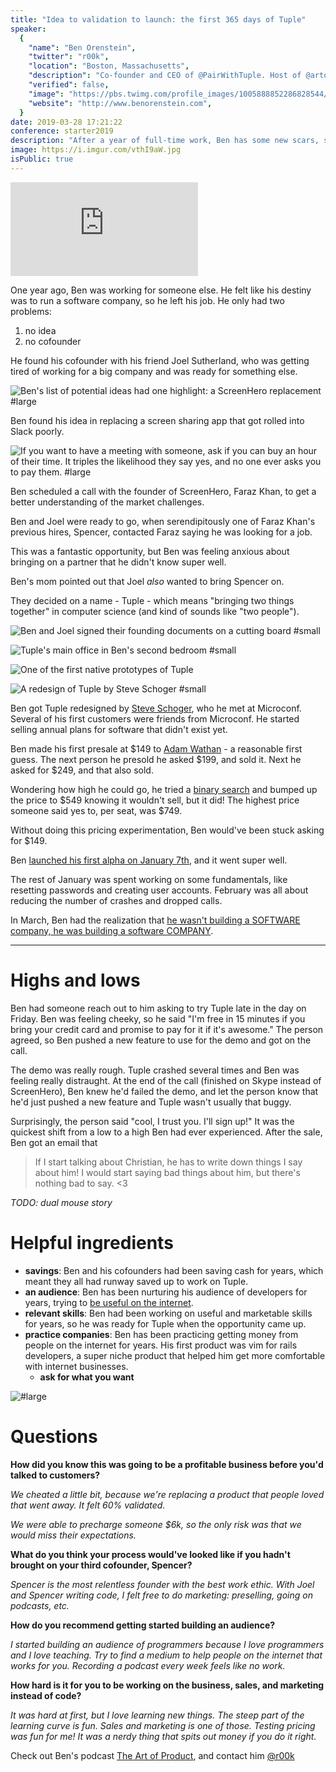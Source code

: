 ```yaml
---
title: "Idea to validation to launch: the first 365 days of Tuple"
speaker:
  {
    "name": "Ben Orenstein",
    "twitter": "r00k",
    "location": "Boston, Massachusetts",
    "description": "Co-founder and CEO of @PairWithTuple. Host of @artofproductpod.",
    "verified": false,
    "image": "https://pbs.twimg.com/profile_images/1005888852286828544/0JEXZoCp.jpg",
    "website": "http://www.benorenstein.com",
  }
date: 2019-03-28 17:21:22
conference: starter2019
description: "After a year of full-time work, Ben has some new scars, some fresh knowledge, and a deep appreciation for the highs and lows of starting a business."
image: https://i.imgur.com/vthI9aW.jpg
isPublic: true
---
```


<div class="iframe-wrapper"><iframe class="responsive-iframe" src="https://www.facebook.com/plugins/video.php?href=https%3A%2F%2Fwww.facebook.com%2Fcgenco%2Fvideos%2F10156560051339221%2F&show_text=0" scrolling="no" frameborder="0" allowTransparency="true" allowFullScreen="true" ></iframe></div>

One year ago, Ben was working for someone else. He felt like his destiny was to run a software company, so he left his job. He only had two problems:

1. no idea
2. no cofounder

He found his cofounder with his friend Joel Sutherland, who was getting tired of working for a big company and was ready for something else.

![Ben's list of potential ideas had one highlight: a ScreenHero replacement #large](https://i.imgur.com/eG3IYij.jpg)

<!-- ![](https://i.imgur.com/EWt1X4B.png) -->

Ben found his idea in replacing a screen sharing app that got rolled into Slack poorly.

![If you want to have a meeting with someone, ask if you can buy an hour of their time. It triples the likelihood they say yes, and no one ever asks you to pay them. #large](https://i.imgur.com/vv5phtq.jpg)

Ben scheduled a call with the founder of ScreenHero, Faraz Khan, to get a better understanding of the market challenges.

Ben and Joel were ready to go, when serendipitously one of Faraz Khan's previous hires, Spencer, contacted Faraz saying he was looking for a job.

This was a fantastic opportunity, but Ben was feeling anxious about bringing on a partner that he didn't know super well.

Ben's mom pointed out that Joel _also_ wanted to bring Spencer on.

They decided on a name - Tuple - which means "bringing two things together" in computer science (and kind of sounds like "two people").

![Ben and Joel signed their founding documents on a cutting board #small](https://i.imgur.com/XqLKtMZ.jpg)

![Tuple's main office in Ben's second bedroom #small](https://i.imgur.com/qwTQXEj.jpg)

![One of the first native prototypes of Tuple](https://i.imgur.com/Gjs6tma.jpg)

![A redesign of Tuple by Steve Schoger #small](https://i.imgur.com/QokZ1bD.png)

Ben got Tuple redesigned by [Steve Schoger](http://www.steveschoger.com/), who he met at Microconf. Several of his first customers were friends from Microconf. He started selling annual plans for software that didn't exist yet.

Ben made his first presale at $149 to [Adam Wathan](https://adamwathan.me/) - a reasonable first guess. The next person he presold he asked $199, and sold it. Next he asked for \$249, and that also sold.

Wondering how high he could go, he tried a [binary search](https://en.wikipedia.org/wiki/Binary_search_algorithm) and bumped up the price to $549 knowing it wouldn't sell, but it did! The highest price someone said yes to, per seat, was $749.

Without doing this pricing experimentation, Ben would've been stuck asking for \$149.

Ben [launched his first alpha on January 7th](https://twitter.com/r00k/status/1067457568073793536), and it went super well.

The rest of January was spent working on some fundamentals, like resetting passwords and creating user accounts. February was all about reducing the number of crashes and dropped calls.

In March, Ben had the realization that [he wasn't building a SOFTWARE company, he was building a software COMPANY](https://twitter.com/r00k/status/1098298821128454144).

---

# Highs and lows

Ben had someone reach out to him asking to try Tuple late in the day on Friday. Ben was feeling cheeky, so he said "I'm free in 15 minutes if you bring your credit card and promise to pay for it if it's awesome." The person agreed, so Ben pushed a new feature to use for the demo and got on the call.

The demo was really rough. Tuple crashed several times and Ben was feeling really distraught. At the end of the call (finished on Skype instead of ScreenHero), Ben knew he'd failed the demo, and let the person know that he'd just pushed a new feature and Tuple wasn't usually that buggy.

Surprisingly, the person said "cool, I trust you. I'll sign up!" It was the quickest shift from a low to a high Ben had ever experienced. After the sale, Ben got an email that

> If I start talking about Christian, he has to write down things I say about him! I would start saying bad things about him, but there's nothing bad to say. <3

_TODO: dual mouse story_

# Helpful ingredients

- **savings**: Ben and his cofounders had been saving cash for years, which meant they all had runway saved up to work on Tuple.
- **an audience**: Ben has been nurturing his audience of developers for years, trying to [be useful on the internet](https://microconf.gen.co/patrick-mckenzie/).
- **relevant skills**: Ben had been working on useful and marketable skills for years, so he was ready for Tuple when the opportunity came up.
- **practice companies**: Ben has been practicing getting money from people on the internet for years. His first product was vim for rails developers, a super niche product that helped him get more comfortable with internet businesses.
  - **ask for what you want**

![#large](https://i.imgur.com/vthI9aW.jpg)

# Questions

**How did you know this was going to be a profitable business before you'd talked to customers?**

_We cheated a little bit, because we're replacing a product that people loved that went away. It felt 60% validated._

_We were able to precharge someone \$6k, so the only risk was that we would miss their expectations._

**What do you think your process would've looked like if you hadn't brought on your third cofounder, Spencer?**

_Spencer is the most relentless founder with the best work ethic. With Joel and Spencer writing code, I felt free to do marketing: preselling, going on podcasts, etc._

**How do you recommend getting started building an audience?**

_I started building an audience of programmers because I love programmers and I love teaching. Try to find a medium to help people on the internet that works for you. Recording a podcast every week feels like no work._

**How hard is it for you to be working on the business, sales, and marketing instead of code?**

_It was hard at first, but I love learning new things. The steep part of the learning curve is fun. Sales and marketing is one of those. Testing pricing was fun for me! It was a nerdy thing that spits out money if you do it right._

Check out Ben's podcast [The Art of Product](https://artofproductpodcast.com/), and contact him [@r00k](https://twitter.com/r00k)
